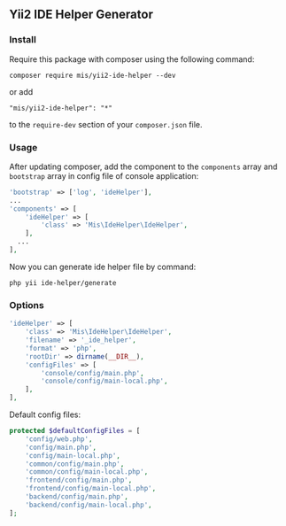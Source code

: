 ## Yii2 IDE Helper Generator

### Install

Require this package with composer using the following command:

```
composer require mis/yii2-ide-helper --dev
```

or add

```
"mis/yii2-ide-helper": "*"
```

to the `require-dev` section of your `composer.json` file.

### Usage

After updating composer, add the component to the `components` array and `bootstrap` array in config file of console application:

```php
'bootstrap' => ['log', 'ideHelper'],
...
'components' => [
    'ideHelper' => [
      	'class' => 'Mis\IdeHelper\IdeHelper',
    ],
  ...
],
```

Now you can generate ide helper file by command:

```
php yii ide-helper/generate
```

### Options

```php
'ideHelper' => [
    'class' => 'Mis\IdeHelper\IdeHelper',
    'filename' => '_ide_helper',
    'format' => 'php',
    'rootDir' => dirname(__DIR__),
    'configFiles' => [
        'console/config/main.php',
        'console/config/main-local.php',
    ],
],
```

Default config files:

```php
protected $defaultConfigFiles = [
    'config/web.php',
    'config/main.php',
    'config/main-local.php',
    'common/config/main.php',
    'common/config/main-local.php',
    'frontend/config/main.php',
    'frontend/config/main-local.php',
    'backend/config/main.php',
    'backend/config/main-local.php',
];
```

